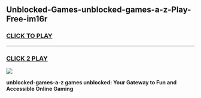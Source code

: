 
## Unblocked-Games-unblocked-games-a-z-Play-Free-im16r
<h3>
<a href="https://premium76.site?title=unblocked-games-a-z&ref=18A1">CLICK TO PLAY</a></h3>
<hr>

<h3>
<a href="https://premium76.site?title=unblocked-games-a-z&ref=18A1">CLICK 2 PLAY</a>
  
</h3>

<a href="https://premium76.site?title=unblocked-games-a-z&ref=18A1"><img src="https://clearcache.store/games.png"></a>


**unblocked-games-a-z games unblocked: Your Gateway to Fun and Accessible Online Gaming**
